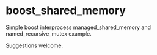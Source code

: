 # boost_shared_memory
Simple boost interprocess managed_shared_memory and named_recursive_mutex example.

Suggestions welcome.
